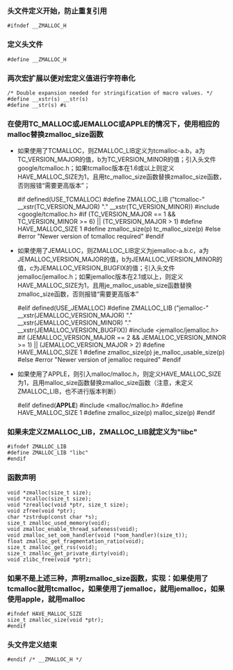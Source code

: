 ### 头文件定义开始，防止重复引用

    #ifndef __ZMALLOC_H

### 定义头文件

    #define __ZMALLOC_H

### 两次宏扩展以便对宏定义值进行字符串化

    /* Double expansion needed for stringification of macro values. */
    #define __xstr(s) __str(s)
    #define __str(s) #s

### 在使用TC_MALLOC或JEMALLOC或APPLE的情况下，使用相应的malloc替换zmalloc_size函数
- 如果使用了TCMALLOC，则ZMALLOC_LIB定义为tcmalloc-a.b，a为TC_VERSION_MAJOR的值，b为TC_VERSION_MINOR的值；引入头文件google/tcmalloc.h；如果tcmalloc版本在1.6或以上则定义HAVE_MALLOC_SIZE为1，且用tc_malloc_size函数替换zmalloc_size函数，否则报错“需要更高版本”；


    #if defined(USE_TCMALLOC)
    #define ZMALLOC_LIB ("tcmalloc-" __xstr(TC_VERSION_MAJOR) "." __xstr(TC_VERSION_MINOR))
    #include <google/tcmalloc.h>
    #if (TC_VERSION_MAJOR == 1 && TC_VERSION_MINOR >= 6) || (TC_VERSION_MAJOR > 1)
    #define HAVE_MALLOC_SIZE 1
    #define zmalloc_size(p) tc_malloc_size(p)
    #else
    #error "Newer version of tcmalloc required"
    #endif

- 如果使用了JEMALLOC，则ZMALLOC_LIB定义为jemalloc-a.b.c，a为JEMALLOC_VERSION_MAJOR的值，b为JEMALLOC_VERSION_MINOR的值，c为JEMALLOC_VERSION_BUGFIX的值；引入头文件jemalloc/jemalloc.h；如果jemalloc版本在2.1或以上，则定义HAVE_MALLOC_SIZE为1，且用je_malloc_usable_size函数替换zmalloc_size函数，否则报错“需要更高版本”


    #elif defined(USE_JEMALLOC)
    #define ZMALLOC_LIB ("jemalloc-" __xstr(JEMALLOC_VERSION_MAJOR) "." __xstr(JEMALLOC_VERSION_MINOR) "." __xstr(JEMALLOC_VERSION_BUGFIX))
    #include <jemalloc/jemalloc.h>
    #if (JEMALLOC_VERSION_MAJOR == 2 && JEMALLOC_VERSION_MINOR >= 1) || (JEMALLOC_VERSION_MAJOR > 2)
    #define HAVE_MALLOC_SIZE 1
    #define zmalloc_size(p) je_malloc_usable_size(p)
    #else
    #error "Newer version of jemalloc required"
    #endif


- 如果使用了APPLE，则引入malloc/malloc.h，则定义HAVE_MALLOC_SIZE为1，且用malloc_size函数替换zmalloc_size函数（注意，未定义ZMALLOC_LIB，也不进行版本判断）


    #elif defined(__APPLE__)
    #include <malloc/malloc.h>
    #define HAVE_MALLOC_SIZE 1
    #define zmalloc_size(p) malloc_size(p)
    #endif


### 如果未定义ZMALLOC_LIB，ZMALLOC_LIB就定义为"libc"

    #ifndef ZMALLOC_LIB
    #define ZMALLOC_LIB "libc"
    #endif

### 函数声明

    void *zmalloc(size_t size);
    void *zcalloc(size_t size);
    void *zrealloc(void *ptr, size_t size);
    void zfree(void *ptr);
    char *zstrdup(const char *s);
    size_t zmalloc_used_memory(void);
    void zmalloc_enable_thread_safeness(void);
    void zmalloc_set_oom_handler(void (*oom_handler)(size_t));
    float zmalloc_get_fragmentation_ratio(void);
    size_t zmalloc_get_rss(void);
    size_t zmalloc_get_private_dirty(void);
    void zlibc_free(void *ptr);

### 如果不是上述三种，声明zmalloc_size函数，实现：如果使用了tcmalloc就用tcmalloc，如果使用了jemalloc，就用jemalloc，如果使用apple，就用malloc

    #ifndef HAVE_MALLOC_SIZE
    size_t zmalloc_size(void *ptr);
    #endif

### 头文件定义结束 

    #endif /* __ZMALLOC_H */
